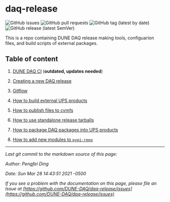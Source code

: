 # daq-release

![GitHub issues](https://img.shields.io/github/issues/DUNE-DAQ/daq-release) ![GitHub pull requests](https://img.shields.io/github/issues-pr/DUNE-DAQ/daq-release) ![GitHub tag (latest by date)](https://img.shields.io/github/v/tag/DUNE-DAQ/daq-release?label=latest%20tag) ![GitHub release (latest SemVer)](https://img.shields.io/github/v/release/DUNE-DAQ/daq-release)

This is a repo containing DUNE DAQ release making tools, configuarion files, and build scripts of external packages.

## Table of content



1. [DUNE DAQ CI](ci_github_action.md) (**outdated, updates needed**)


2. [Creating a new DAQ release](create_release.md)


3. [Gitflow](development_workflow_gitflow.md)


4. [How to build external UPS products](make_ups_products.md)


5. [How to publish files to cvmfs](publish_to_cvmfs.md)


6. [How to use standalone release tarballs](standalone_daq_release.md)


7. [How to package DAQ packages into UPS products](upsify_daq_packages.md)


8. [How to add new modules to `pypi-repo`](add_modules_to_pypi_repo.md)

-----

_Last git commit to the markdown source of this page:_


_Author: Pengfei Ding_

_Date: Sun Mar 28 14:43:51 2021 -0500_

_If you see a problem with the documentation on this page, please file an Issue at [https://github.com/DUNE-DAQ/daq-release/issues](https://github.com/DUNE-DAQ/daq-release/issues)_
